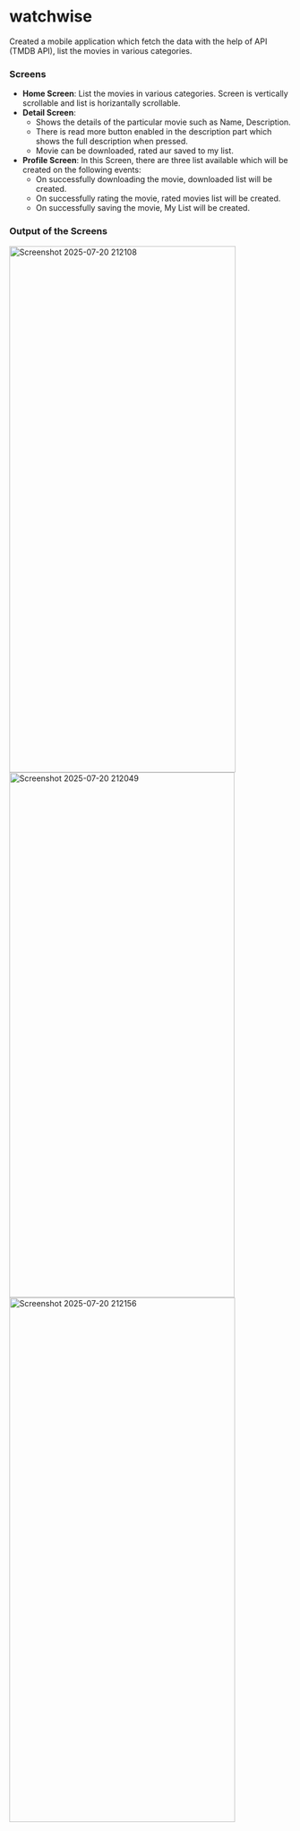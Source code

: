 # watchwise

Created a mobile application which fetch the data with the help of API (TMDB API), list the movies in various categories.

### Screens
- **Home Screen**: List the movies in various categories. Screen is vertically scrollable and list is horizantally scrollable.
- **Detail Screen**:
    * Shows the details of the particular movie such as Name, Description.
    * There is read more button enabled in the description part which shows the full description when pressed.
    * Movie can be downloaded, rated aur saved to my list.
- **Profile Screen**: In this Screen, there are three list available which will be created on the following events:  
    * On successfully downloading the movie, downloaded list will be created.
    * On successfully rating the movie, rated movies list will be created.
    * On successfully saving the movie, My List will be created.

### Output of the Screens



<img width="404" height="939" alt="Screenshot 2025-07-20 212108" src="https://github.com/user-attachments/assets/2dbd5aaa-f71d-4124-9e30-09d2b9aa2f85" />


<img width="402" height="937" alt="Screenshot 2025-07-20 212049" src="https://github.com/user-attachments/assets/d5f30aec-deb2-432a-ada2-0e2dff8f8103" />


<img width="403" height="936" alt="Screenshot 2025-07-20 212156" src="https://github.com/user-attachments/assets/fefaba00-b55b-4813-97e3-958bca06fa71" />
